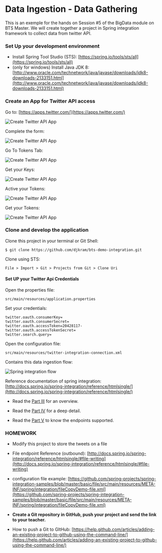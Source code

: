 # Data Ingestion - Data Gathering

This is an exemple for the hands on Session #5 of the BigData module on BTS Master.
We will create together a project in Spring integration framework to collect data from twitter API.


### Set Up your development environment


 - Install Spring Tool Studio (STS): [https://spring.io/tools/sts/all](https://spring.io/tools/sts/all)
 - (only for windows) Install Java JDK 8: [http://www.oracle.com/technetwork/java/javase/downloads/jdk8-downloads-2133151.html](http://www.oracle.com/technetwork/java/javase/downloads/jdk8-downloads-2133151.html)
 

### Create an App for Twitter API access

Go to: [https://apps.twitter.com/](https://apps.twitter.com/)

![Create Twitter API App](img/app_twitter_1.png)

Complete the form:

![Create Twitter API App](img/app_twitter_2.png)

Go To Tokens Tab:

![Create Twitter API App](img/app_twitter_2_2.png)

Get your Keys:

![Create Twitter API App](img/app_twitter_4.png)

Active your Tokens:

![Create Twitter API App](img/app_twitter_3.png)

Get your Tokens:

![Create Twitter API App](img/app_twitter_5.png)

### Clone and develop the application

Clone this project in your terminal or Git Shell:

	$ git clone https://github.com/djkram/bts-demo-integration.git

Clone using STS:

	File > Import > Git > Projects from Git > Clone Uri
	
#### Set UP your Twitter Api Credentials

Open the properties file: 

	src/main/resources/application.properties

Set your credentials:

	twitter.oauth.consumerKey=
	twitter.oauth.consumerSecret=
	twitter.oauth.accessToken=20428117-
	twitter.oauth.accessTokenSecret=
	twitter.search.query=

Open the configuration file: 

	src/main/resources/twitter-integration-connection.xml

Contains this data ingestion flow:

![Spring integration flow](img/flow-si.png)

Reference documentation of spring integration: [http://docs.spring.io/spring-integration/reference/htmlsingle/](http://docs.spring.io/spring-integration/reference/htmlsingle/)

- Read the [Part III](http://docs.spring.io/spring-integration/reference/htmlsingle/#spring-integration-introduction) for an overview.

- Read the [Part IV](http://docs.spring.io/spring-integration/reference/htmlsingle/#spring-integration-core-messaging) for a deep detail.

- Read the [Part V](http://docs.spring.io/spring-integration/reference/htmlsingle/#spring-integration-endpoints) to know the endpoints supported.

### HOMEWORK

- Modify this project to store the tweets on a file

- File endpoint Reference (outbound): [http://docs.spring.io/spring-integration/reference/htmlsingle/#file-writing](http://docs.spring.io/spring-integration/reference/htmlsingle/#file-writing)

- configuration file example: [https://github.com/spring-projects/spring-integration-samples/blob/master/basic/file/src/main/resources/META-INF/spring/integration/fileCopyDemo-file.xml](https://github.com/spring-projects/spring-integration-samples/blob/master/basic/file/src/main/resources/META-INF/spring/integration/fileCopyDemo-file.xml)

- **Create a Git repository in GitHub, push your project and send the link to your teacher.**

- How to push a Git to GItHub: [https://help.github.com/articles/adding-an-existing-project-to-github-using-the-command-line/](https://help.github.com/articles/adding-an-existing-project-to-github-using-the-command-line/)